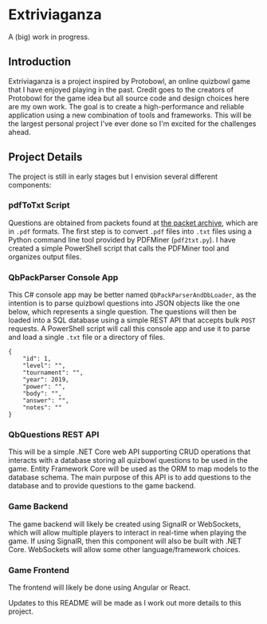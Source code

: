 # Extriviaganza

A (big) work in progress.

## Introduction

Extriviaganza is a project inspired by Protobowl, an online quizbowl game that I have enjoyed playing in the past. Credit goes to the creators of Protobowl for the game idea but all source code and design choices here are my own work. The goal is to create a high-performance and reliable application using a new combination of tools and frameworks. This will be the largest personal project I've ever done so I'm excited for the challenges ahead.

## Project Details

The project is still in early stages but I envision several different components:

### pdfToTxt Script

Questions are obtained from packets found at [the packet archive](http://quizbowlpackets.com/), which are in `.pdf` formats. The first step is to convert `.pdf` files into `.txt` files using a Python command line tool provided by PDFMiner (`pdf2txt.py`). I have created a simple PowerShell script that calls the PDFMiner tool and organizes output files.

### QbPackParser Console App

This C# console app may be better named `QbPackParserAndDbLoader`, as the intention is to parse quizbowl questions into JSON objects like the one below, which represents a single question. The questions will then be loaded into a SQL database using a simple REST API that accepts bulk `POST` requests. A PowerShell script will call this console app and use it to parse and load a single `.txt` file or a directory of files.

```
{
    "id": 1,
    "level": "",
    "tournament": "",
    "year": 2019,
    "power": "",
    "body": "",
    "answer": "",
    "notes": ""
}
```

### QbQuestions REST API

This will be a simple .NET Core web API supporting CRUD operations that interacts with a database storing all quizbowl questions to be used in the game. Entity Framework Core will be used as the ORM to map models to the database schema. The main purpose of this API is to add questions to the database and to provide questions to the game backend.

### Game Backend

The game backend will likely be created using SignalR or WebSockets, which will allow multiple players to interact in real-time when playing the game. If using SignalR, then this component will also be built with .NET Core. WebSockets will allow some other language/framework choices.

### Game Frontend

The frontend will likely be done using Angular or React.

Updates to this README will be made as I work out more details to this project.